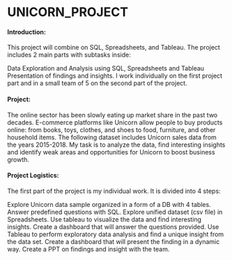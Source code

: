 # UNICORN_PROJECT
#### Introduction:
This project will combine on SQL, Spreadsheets, and Tableau. The project includes 2 main parts with subtasks inside:

Data Exploration and Analysis using SQL, Spreadsheets and Tableau
Presentation of findings and insights.
I work individually on the first project part and in a small team of  5 on the second part of the project.

#### Project: 
The online sector has been slowly eating up market share in the past two decades. E-commerce platforms like Unicorn allow people to buy products online: from books, toys, clothes, and shoes to food, furniture, and other household items. The following dataset includes Unicorn sales data from the years 2015-2018.
My task is to analyze the data, find interesting insights and identify weak areas and opportunities for Unicorn to boost business growth.

#### Project Logistics:
The first part of the project is my individual work. It is divided into 4 steps:

Explore Unicorn data sample organized in a form of a DB with 4 tables. Answer predefined questions with SQL.
Explore unified dataset (csv file) in Spreadsheets. Use tableau to visualize the data and find interesting insights. Create a dashboard that will answer the questions provided.
Use Tableau to perform exploratory data analysis and find a unique insight from the data set. Create a dashboard that will present the finding in a dynamic way.
Create a PPT on findings and insight with the team.
